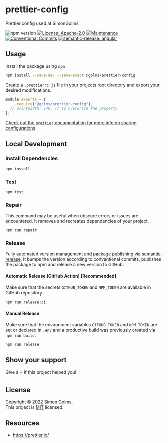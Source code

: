 # prettier-config

Prettier config used at SimonGolms

![npm version](https://img.shields.io/npm/v/@golms/prettier-config?label=npm%20Version&logo=npm)
[![License: Apache-2.0](https://img.shields.io/badge/License-MIT-green.svg)](https://github.com/simongolms/prettier-config/blob/master/LICENSE)
[![Maintenance](https://img.shields.io/badge/Maintained%3F-yes-green.svg)](https://github.com/simongolms/prettier-config/graphs/commit-activity)
[![Conventional Commits](https://img.shields.io/badge/Conventional%20Commits-1.0.0-green.svg?logo=conventional-commits)](https://conventionalcommits.org)
[![semantic-release: angular](https://img.shields.io/badge/semantic--release-angular-494949?logo=semantic-release)](https://github.com/semantic-release/semantic-release)

## Usage

Install the package using `npm`

```sh
npm install --save-dev --save-exact @golms/prettier-config
```

Create a `.prettierrc.js` file in your projects root directory and export your desired modifications.

```js
module.exports = {
  ...require("@golms/prettier-config"),
  // printWidth: 140, // to overwrite the property
};
```

[Check out the `prettier` documentation for more info on sharing configurations](https://prettier.io/docs/en/configuration.html#sharing-configurations).

## Local Development

### Install Dependencies

```sh
npm install
```

### Test

```sh
npm test
```

### Repair

This command may be useful when obscure errors or issues are encountered. It removes and recreates dependencies of your project.

```sh
npm run repair
```

### Release

Fully automated version management and package publishing via [semantic-release](https://github.com/semantic-release). It bumps the version according to conventional commits, publishes the package to npm and release a new version to GitHub.

#### Automatic Release (GitHub Action) [Recommended]

Make sure that the secrets `GITHUB_TOKEN` and `NPM_TOKEN` are available in GitHub repository.

```sh
npm run release:ci
```

#### Manual Release

Make sure that the environment variables `GITHUB_TOKEN` and `NPM_TOKEN` are set or declared in `.env` and a productive build was previously created via `npm run build`.

```sh
npm run release
```

## Show your support

Give a ⭐️ if this project helped you!

## License

Copyright © 2022 [Simon Golms](https://github.com/simongolms).<br />
This project is [MIT](https://github.com/simongolms/prettier-config/blob/master/LICENSE) licensed.

## Resources

- https://prettier.io/
